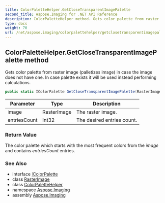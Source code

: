 ```yaml
---
title: ColorPaletteHelper.GetCloseTransparentImagePalette
second_title: Aspose.Imaging for .NET API Reference
description: ColorPaletteHelper method. Gets color palette from raster image palletizes image in case the image does not have one. In case palette exists it will be used instead performing calculations
type: docs
weight: 70
url: /net/aspose.imaging/colorpalettehelper/getclosetransparentimagepalette/
---
```

## ColorPaletteHelper.GetCloseTransparentImagePalette method

Gets color palette from raster image (palletizes image) in case the image does not have one. In case palette exists it will be used instead performing calculations.

```csharp
public static IColorPalette GetCloseTransparentImagePalette(RasterImage image, int entriesCount)
```

| Parameter | Type | Description |
| --- | --- | --- |
| image | RasterImage | The raster image. |
| entriesCount | Int32 | The desired entries count. |

### Return Value

The color palette which starts with the most frequent colors from the *image* and contains *entriesCount* entries.

### See Also

* interface [IColorPalette](../../icolorpalette/)
* class [RasterImage](../../rasterimage/)
* class [ColorPaletteHelper](../)
* namespace [Aspose.Imaging](../../colorpalettehelper/)
* assembly [Aspose.Imaging](../../../)


